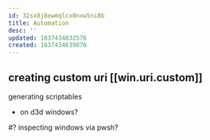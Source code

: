 ```yaml
---
id: 32sx8j8ewmqlcx0nxw5ni8b
title: Automation
desc: ''
updated: 1637434832576
created: 1637434639876
---
```


## creating custom uri [[win.uri.custom]]
generating scriptables
- on d3d windows?

#? inspecting windows via pwsh?
